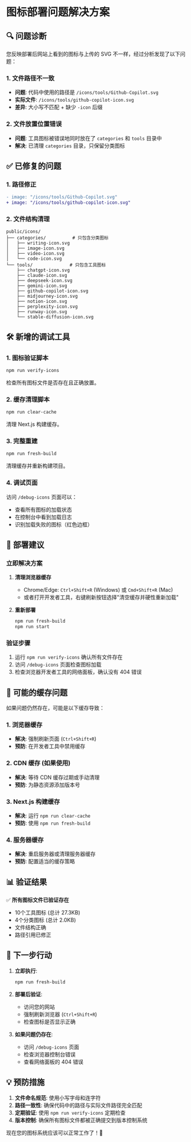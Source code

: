 # 图标部署问题解决方案

## 🔍 问题诊断

您反映部署后网站上看到的图标与上传的 SVG 不一样，经过分析发现了以下问题：

### 1. 文件路径不一致
- **问题**: 代码中使用的路径是 `/icons/tools/Github-Copilot.svg`
- **实际文件**: `/icons/tools/github-copilot-icon.svg`
- **差异**: 大小写不匹配 + 缺少 `-icon` 后缀

### 2. 文件放置位置错误
- **问题**: 工具图标被错误地同时放在了 `categories` 和 `tools` 目录中
- **解决**: 已清理 `categories` 目录，只保留分类图标

## ✅ 已修复的问题

### 1. 路径修正
```diff
- image: "/icons/tools/Github-Copilot.svg"
+ image: "/icons/tools/github-copilot-icon.svg"
```

### 2. 文件结构清理
```
public/icons/
├── categories/          # 只包含分类图标
│   ├── writing-icon.svg
│   ├── image-icon.svg
│   ├── video-icon.svg
│   └── code-icon.svg
└── tools/              # 只包含工具图标
    ├── chatgpt-icon.svg
    ├── claude-icon.svg
    ├── deepseek-icon.svg
    ├── gemini-icon.svg
    ├── github-copilot-icon.svg
    ├── midjourney-icon.svg
    ├── notion-icon.svg
    ├── perplexity-icon.svg
    ├── runway-icon.svg
    └── stable-diffusion-icon.svg
```

## 🛠️ 新增的调试工具

### 1. 图标验证脚本
```bash
npm run verify-icons
```
检查所有图标文件是否存在且正确放置。

### 2. 缓存清理脚本
```bash
npm run clear-cache
```
清理 Next.js 构建缓存。

### 3. 完整重建
```bash
npm run fresh-build
```
清理缓存并重新构建项目。

### 4. 调试页面
访问 `/debug-icons` 页面可以：
- 查看所有图标的加载状态
- 在控制台中看到加载日志
- 识别加载失败的图标（红色边框）

## 🚀 部署建议

### 立即解决方案
1. **清理浏览器缓存**
   - Chrome/Edge: `Ctrl+Shift+R` (Windows) 或 `Cmd+Shift+R` (Mac)
   - 或者打开开发者工具，右键刷新按钮选择"清空缓存并硬性重新加载"

2. **重新部署**
   ```bash
   npm run fresh-build
   npm run start
   ```

### 验证步骤
1. 运行 `npm run verify-icons` 确认所有文件存在
2. 访问 `/debug-icons` 页面检查图标加载
3. 检查浏览器开发者工具的网络面板，确认没有 404 错误

## 🔧 可能的缓存问题

如果问题仍然存在，可能是以下缓存导致：

### 1. 浏览器缓存
- **解决**: 强制刷新页面 (`Ctrl+Shift+R`)
- **预防**: 在开发者工具中禁用缓存

### 2. CDN 缓存 (如果使用)
- **解决**: 等待 CDN 缓存过期或手动清理
- **预防**: 为静态资源添加版本号

### 3. Next.js 构建缓存
- **解决**: 运行 `npm run clear-cache`
- **预防**: 使用 `npm run fresh-build`

### 4. 服务器缓存
- **解决**: 重启服务器或清理服务器缓存
- **预防**: 配置适当的缓存策略

## 📊 验证结果

✅ **所有图标文件已验证存在**
- 10个工具图标 (总计 27.3KB)
- 4个分类图标 (总计 2.0KB)
- 文件结构正确
- 路径引用已修正

## 🎯 下一步行动

1. **立即执行**:
   ```bash
   npm run fresh-build
   ```

2. **部署后验证**:
   - 访问您的网站
   - 强制刷新浏览器 (`Ctrl+Shift+R`)
   - 检查图标是否显示正确

3. **如果问题仍存在**:
   - 访问 `/debug-icons` 页面
   - 检查浏览器控制台错误
   - 查看网络面板的 404 错误

## 💡 预防措施

1. **文件命名规范**: 使用小写字母和连字符
2. **路径一致性**: 确保代码中的路径与实际文件路径完全匹配
3. **定期验证**: 使用 `npm run verify-icons` 定期检查
4. **版本控制**: 确保所有图标文件都被正确提交到版本控制系统

现在您的图标系统应该可以正常工作了！🎉 